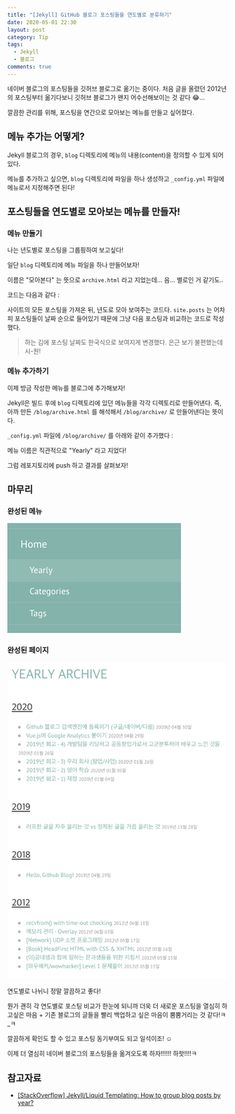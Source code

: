 ```yaml
---
title: "[Jekyll] GitHub 블로그 포스팅들을 연도별로 분류하기"
date: 2020-05-01 22:30  
layout: post
category: Tip
tags:
  - Jekyll
  - 블로그
comments: true
---
```


네이버 블로그의 포스팅들을 깃허브 블로그로 옮기는 중이다. 처음 글을 올렸던 2012년의 포스팅부터 옮기다보니 깃허브 블로그가 왠지 어수선해보이는 것 같다 😂...

깔끔한 관리를 위해, 포스팅을 연간으로 모아보는 메뉴를 만들고 싶어졌다.

<!-- more -->

## 메뉴 추가는 어떻게?

Jekyll 블로그의 경우, `blog` 디렉토리에 메뉴의 내용(content)을 정의할 수 있게 되어있다.

메뉴를 추가하고 싶으면, `blog` 디렉토리에 파일을 하나 생성하고 `_config.yml` 파일에 메뉴로서 지정해주면 된다!

## 포스팅들을 연도별로 모아보는 메뉴를 만들자!

### 메뉴 만들기

나는 년도별로 포스팅을 그룹핑하여 보고싶다!

일단 `blog` 디렉토리에 메뉴 파일을 하나 만들어보자!

이름은 "모아본다" 는 뜻으로 `archive.html` 라고 지었는데... 음... 별로인 거 같기도..

코드는 다음과 같다 : 

<script charset="UTF-8" src="http://gist-it.appspot.com/http://github.com/yenarue/yenarue.github.io/blob/master/blog/archive.html"></script>


사이트의 모든 포스팅을 가져온 뒤, 년도로 모아 보여주는 코드다. `site.posts` 는 어차피 포스팅들이 날짜 순으로 들어있기 때문에 그냥 다음 포스팅과 비교하는 코드로 작성했다.

> 하는 김에 포스팅 날짜도 한국식으로 보여지게 변경했다. 은근 보기 불편했는데 시-원!

### 메뉴 추가하기

이제 방금 작성한 메뉴를 블로그에 추가해보자!

Jekyll은 빌드 후에 `blog` 디렉토리에 있던 메뉴들을 각각 디렉토리로 만들어낸다. 즉, 아까 만든 `/blog/archive.html` 를 해석해서 `/blog/archive/` 로 만들어낸다는 뜻이다. 

`_config.yml` 파일에 `/blog/archive/`  를 아래와 같이 추가했다 :

<script charset="UTF-8" src="http://gist-it.appspot.com/http://github.com/yenarue/yenarue.github.io/blob/master/_config.yml?slice=38:48"></script>


메뉴 이름은 직관적으로 "Yearly" 라고 지었다!

그럼 레포지토리에 push 하고 결과를 살펴보자! 



## 마무리

### 완성된 메뉴
![](https://github.com/yenarue/images/blob/master/jekyll/yearly-archive-menu.png?raw=true)
### 완성된 페이지
![](https://github.com/yenarue/images/blob/master/jekyll/yearly-archive.png?raw=true)

연도별로 나뉘니 정말 깔끔하고 좋다!

뭔가 괜히 각 연도별로 포스팅 비교가 한눈에 되니까 더욱 더 새로운 포스팅을 열심히 하고싶은 마음 + 기존 블로그의 글들을 빨리 백업하고 싶은 마음이 뿜뿜거리는 것 같다!ㅋ_ㅋ

깔끔하게 확인도 할 수 있고 포스팅 동기부여도 되고 일석이조! ☺️



이제 더 열심히 네이버 블로그의 포스팅들을 옮겨오도록 하자!!!!!! 하핫!!!!ㅋ



## 참고자료

* [[StackOverflow] Jekyll/Liquid Templating: How to group blog posts by year?](https://stackoverflow.com/questions/19086284/jekyll-liquid-templating-how-to-group-blog-posts-by-year)

